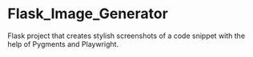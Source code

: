 # Flask_Image_Generator
Flask project that creates stylish screenshots of a code snippet with the help of Pygments and Playwright.
